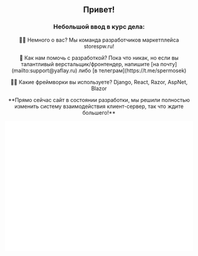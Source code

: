 <h2 align="center"> Привет! </h3> 

<h3 align="center"><b>Небольшой ввод в курс дела:</b></h3>
<p align="center">
🙋‍♀️ Немного о вас? Мы команда разработчиков маркетплейса storespw.ru! 
</p>
<p align="center">
🌈 Как нам помочь с разработкой? Пока что никак, но если вы талантливый верстальщик/фронтендер, напишите [на почту](mailto:support@yaflay.ru) либо [в телеграм](https://t.me/spermosek)
</p>
<p align="center">
👩‍💻 Какие фреймворки вы используете? Django, React, Razor, AspNet, Blazor
</p>
<p align="center">
**Прямо сейчас сайт в состоянии разработки, мы решили полностью изменить систему взаимодействия клиент-сервер, так что ждите большего!**
</p>
<p align="center"><img src="https://raw.githubusercontent.com/PoopStore-Team/.github/main/github-metrics.svg" align="center"></p>
